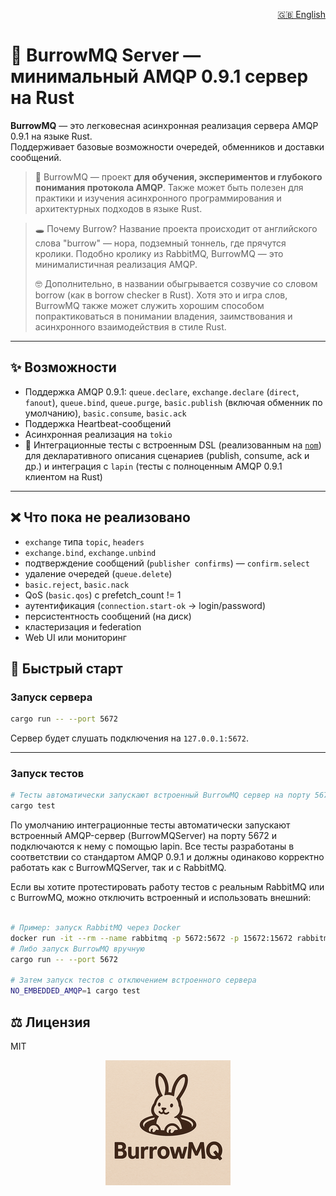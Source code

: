 <p align="right">
  <a href="README.md">🇬🇧 English</a>
</p>

# 🐰 BurrowMQ Server — минимальный AMQP 0.9.1 сервер на Rust

**BurrowMQ** — это легковесная асинхронная реализация сервера AMQP 0.9.1 на языке Rust.\
Поддерживает базовые возможности очередей, обменников и доставки сообщений.

> 🦀 BurrowMQ — проект **для обучения, экспериментов и глубокого понимания протокола AMQP**. Также может быть полезен для практики и изучения асинхронного программирования и архитектурных подходов в языке Rust.

> 🕳️ Почему Burrow? Название проекта происходит от английского слова "burrow" — нора, подземный тоннель, где прячутся кролики. 
> Подобно кролику из RabbitMQ, BurrowMQ — это минималистичная реализация AMQP.
>
> 🤓 Дополнительно, в названии обыгрывается созвучие со словом borrow (как в borrow checker в Rust). Хотя это и игра слов, BurrowMQ также может служить хорошим способом попрактиковаться в понимании владения, заимствования и асинхронного взаимодействия в стиле Rust.

---

## ✨ Возможности

-  Поддержка AMQP 0.9.1:
   `queue.declare`, `exchange.declare` (`direct`, `fanout`), `queue.bind`, `queue.purge`,
   `basic.publish` (включая обменник по умолчанию), `basic.consume`, `basic.ack`
-  Поддержка Heartbeat-сообщений
-  Асинхронная реализация на `tokio`
- 🧪 Интеграционные тесты с встроенным DSL (реализованным на [`nom`](https://github.com/rust-bakery/nom)) для декларативного описания сценариев (publish, consume, ack и др.) и интеграция с `lapin` (тесты с полноценным AMQP 0.9.1 клиентом на Rust) 
    
---

## ❌ Что пока не реализовано

- `exchange` типа `topic`, `headers`
- `exchange.bind`, `exchange.unbind`
- подтверждение сообщений (`publisher confirms`) — `confirm.select`
- удаление очередей (`queue.delete`)
- `basic.reject`, `basic.nack`
- QoS (`basic.qos`) с prefetch_count != 1
- аутентификация (`connection.start-ok` → login/password)
- персистентность сообщений (на диск)
- кластеризация и federation
- Web UI или мониторинг


## 🚀 Быстрый старт

### Запуск сервера

```bash
cargo run -- --port 5672
```

Сервер будет слушать подключения на `127.0.0.1:5672`.

---

### Запуск тестов

```bash
# Тесты автоматически запускают встроенный BurrowMQ сервер на порту 5672
cargo test
```

По умолчанию интеграционные тесты автоматически запускают встроенный AMQP-сервер (BurrowMQServer) на порту 5672 и подключаются к нему с помощью lapin. Все тесты разработаны в соответствии со стандартом AMQP 0.9.1 и должны одинаково корректно работать как с BurrowMQServer, так и с RabbitMQ.

Если вы хотите протестировать работу тестов с реальным RabbitMQ или с BurrowMQ, можно отключить встроенный и использовать внешний:

```bash

# Пример: запуск RabbitMQ через Docker
docker run -it --rm --name rabbitmq -p 5672:5672 -p 15672:15672 rabbitmq:4-management
# Либо запуск BurrowMQ вручную
cargo run -- --port 5672

# Затем запуск тестов с отключением встроенного сервера
NO_EMBEDDED_AMQP=1 cargo test
```

## ⚖️ Лицензия

MIT

<p align="center">
  <img src="docs/burrowmq-logo.png" width="200" alt="BurrowMQ logo" />
</p>